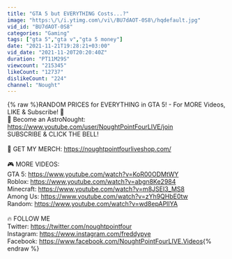 ```yaml
---
title: "GTA 5 but EVERYTHING Costs...?"
image: "https:\/\/i.ytimg.com\/vi\/BU7dAOT-0S8\/hqdefault.jpg"
vid_id: "BU7dAOT-0S8"
categories: "Gaming"
tags: ["gta 5","gta v","gta 5 money"]
date: "2021-11-21T19:28:21+03:00"
vid_date: "2021-11-20T20:20:40Z"
duration: "PT11M29S"
viewcount: "215345"
likeCount: "12737"
dislikeCount: "224"
channel: "Nought"
---
```

{% raw %}RANDOM PRICES for EVERYTHING in GTA 5! - For MORE Videos, LIKE &amp; Subscribe! 🚀<br />💎 Become an AstroNought: <a rel="nofollow" target="blank" href="https://www.youtube.com/user/NoughtPointFourLIVE/join">https://www.youtube.com/user/NoughtPointFourLIVE/join</a><br />SUBSCRIBE &amp; CLICK THE BELL!<br /><br />👋  GET MY MERCH: <a rel="nofollow" target="blank" href="https://noughtpointfourliveshop.com/">https://noughtpointfourliveshop.com/</a><br /><br />🎮 MORE VIDEOS:<br />GTA 5: <a rel="nofollow" target="blank" href="https://www.youtube.com/watch?v=KoR00ODMtWY">https://www.youtube.com/watch?v=KoR00ODMtWY</a><br />Roblox: <a rel="nofollow" target="blank" href="https://www.youtube.com/watch?v=abgn8Ke2984">https://www.youtube.com/watch?v=abgn8Ke2984</a><br />Minecraft: <a rel="nofollow" target="blank" href="https://www.youtube.com/watch?v=m8JSEI3_MS8">https://www.youtube.com/watch?v=m8JSEI3_MS8</a><br />Among Us: <a rel="nofollow" target="blank" href="https://www.youtube.com/watch?v=zYh9QHbE0tw">https://www.youtube.com/watch?v=zYh9QHbE0tw</a><br />Random: <a rel="nofollow" target="blank" href="https://www.youtube.com/watch?v=wd8epAPlIYA">https://www.youtube.com/watch?v=wd8epAPlIYA</a><br /><br />🔥 FOLLOW ME<br />Twitter: <a rel="nofollow" target="blank" href="https://twitter.com/noughtpointfour">https://twitter.com/noughtpointfour</a><br />Instagram: <a rel="nofollow" target="blank" href="https://www.instagram.com/freddypye">https://www.instagram.com/freddypye</a><br />Facebook: <a rel="nofollow" target="blank" href="https://www.facebook.com/NoughtPointFourLIVE.Videos">https://www.facebook.com/NoughtPointFourLIVE.Videos</a>{% endraw %}
